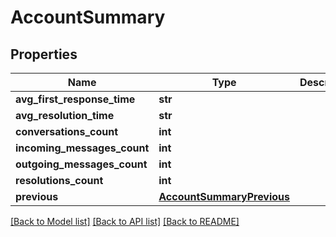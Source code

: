 # AccountSummary

## Properties
Name | Type | Description | Notes
------------ | ------------- | ------------- | -------------
**avg_first_response_time** | **str** |  | [optional] 
**avg_resolution_time** | **str** |  | [optional] 
**conversations_count** | **int** |  | [optional] 
**incoming_messages_count** | **int** |  | [optional] 
**outgoing_messages_count** | **int** |  | [optional] 
**resolutions_count** | **int** |  | [optional] 
**previous** | [**AccountSummaryPrevious**](AccountSummaryPrevious.md) |  | [optional] 

[[Back to Model list]](../README.md#documentation-for-models) [[Back to API list]](../README.md#documentation-for-api-endpoints) [[Back to README]](../README.md)

